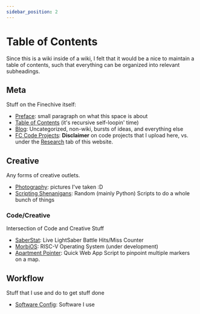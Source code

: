 ```yaml
---
sidebar_position: 2
---
```


# Table of Contents

Since this is a wiki inside of a wiki, I felt that it would be a nice to maintain a table of contents, such that everything can be organized into relevant subheadings. 

## Meta

Stuff on the Finechive itself:

* [Preface](./preface): small paragraph on what this space is about
* [Table of Contents](./contents) (it's recursive self-loopin' time)
* [Blog](./blog): Uncategorized, non-wiki, bursts of ideas, and everything else
* [FC Code Projects](./code-projects): **Disclaimer** on code projects that I upload here, vs. under the [Research](/docs/category/research) tab of this website. 

## Creative

Any forms of creative outlets. 

* [Photography](./photography): pictures I've taken :D
* [Scripting Shenanigans](./scripting-shenanigans): Random (mainly Python) Scripts to do a whole bunch of things

### Code/Creative

Intersection of Code and Creative Stuff

* [SaberStat](./saberstat): Live LightSaber Battle Hits/Miss Counter
* [MorbiOS](./morbios): RISC-V Operating System (under development)
* [Apartment Pointer](./aptPoint): Quick Web App Script to pinpoint multiple markers on a map.

## Workflow

Stuff that I use and do to get stuff done

* [Software Config](./tech-config): Software I use
